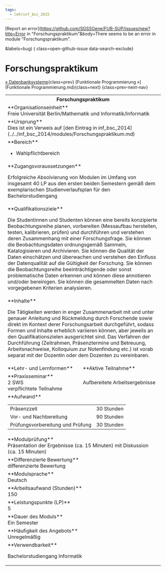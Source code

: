 ```yaml
---
tags:
  - lehrinf_bsc_2015
---
```

[Report an error](https://github.com/SGSSGene/FUB-SUP/issues/new?title=Error in "Forschungspraktikum"&body=There seems to be an error in module "Forschungspraktikum".

<Describe here a slightly more detailed description of what is wrong>&labels=bug)
{ class=open-github-issue data-search-exclude}

# Forschungspraktikum

[« Datenbanksysteme](Datenbanksysteme.md){class=prev}
[Funktionale Programmierung »](Funktionale Programmierung.md){class=next}
{class=prev-next-nav}

<table markdown id="moduledesc">
<tr markdown class="moduledesc_head"><th colspan="2">Forschungspraktikum </th></tr>
<tr markdown><td colspan="2">**Organisationseinheit**   <br>Freie Universität Berlin/Mathematik und Informatik/Informatik</td></tr>
<tr markdown><td colspan="2">**Ursprung**<br>Dies ist ein Verweis auf [den Eintrag in inf_bsc_2014](../../inf_bsc_2014/modules/Forschungspraktikum.md)</td></tr>
<tr markdown><td colspan="2">**Bereich**<br>


- Wahlpflichtbereich

</td></tr>

<tr markdown><td colspan="2">**Zugangsvoraussetzungen** <br>

Erfolgreiche Absolvierung von Modulen im Umfang von insgesamt 40 LP aus den ersten beiden Semestern gemäß dem exemplarischen Studienverlaufsplan für den Bachelorstudiengang


</td></tr>
<tr markdown><td colspan="2">**Qualifikationsziele**    <br>

Die Studentinnen und Studenten können eine bereits konzipierte
Beobachtungsreihe planen, vorbereiten (Messaufbau herstellen, testen,
kalibrieren, prüfen) und durchführen und verstehen deren Zusammenhang mit
einer Forschungsfrage. Sie können die Beobachtungsdaten ordnungsgemäß
Sammeln, Katalogisieren und Archivieren. Sie können die Qualität der Daten
einschätzen und überwachen und verstehen den Einfluss der Datenqualität auf
die Gültigkeit der Forschung. Sie können die Beobachtungsreihe
beeinträchtigende oder sonst problematische Daten erkennen und können diese
annotieren und/oder bereinigen. Sie können die gesammelten Daten nach
vorgegebenen Kriterien analysieren.


</td></tr>
<tr markdown><td colspan="2">**Inhalte**                <br>

Die Tätigkeiten werden in enger Zusammenarbeit mit und unter genauer
Anleitung und Rückmeldung durch Forschende sowie direkt im Kontext derer
Forschungsarbeit durchgeführt, sodass Formen und Inhalte erheblich variieren
können, aber jeweils an den Qualifikationszielen ausgerichtet sind. Das
Verfahren der Durchführung (Zeitrahmen, Präsenztermine und Betreuung,
Arbeitsnachweise, Kolloquium zur Notenfindung etc.) ist vorab separat mit
der Dozentin oder dem Dozenten zu vereinbaren.


</td></tr>

<tr markdown><td>**Lehr- und Lernformen**</td><td>**Aktive Teilnahme**</td></tr>
<tr markdown><td> **Praxisseminar** <br>2 SWS <br> verpflichtete Teilnahme</td><td>

Aufbereitete Arbeitsergebnisse
</td></tr>
<tr markdown><td colspan="2">**Aufwand**                <br>
<table class="aufwand_table">
<tr><td>Präsenzzeit</td><td>30 Stunden</td></tr>
<tr><td>Vor- und Nachbereitung</td><td>90 Stunden</td></tr>
<tr><td>Prüfungsvorbereitung und Prüfung</td><td>30 Stunden</td></tr>
</table>

</td></tr>
<tr markdown><td colspan="2">**Modulprüfung**             <br>Präsentation der Ergebnisse (ca. 15 Minuten) mit Diskussion (ca. 15 Minuten)


</td></tr>
<tr markdown><td colspan="2">**Differenzierte Bewertung** <br>differenzierte Bewertung

</td></tr>
<tr markdown><td colspan="2">**Modulsprache**             <br>Deutsch</td></tr>
<tr markdown><td colspan="2">**Arbeitsaufwand (Stunden)** <br>150</td></tr>
<tr markdown><td colspan="2">**Leistungspunkte (LP)**     <br>5</td></tr>
<tr markdown><td colspan="2">**Dauer des Moduls**         <br>Ein Semester</td></tr>
<tr markdown><td colspan="2">**Häufigkeit des Angebots**  <br>Unregelmäßig</td></tr>
<tr markdown><td colspan="2">**Verwendbarkeit**           <br>

Bachelorstudiengang Informatik


</td></tr>

</table>
